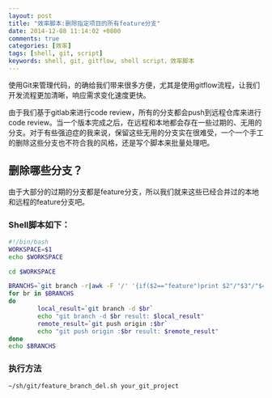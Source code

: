 ```yaml
---
layout: post
title: "效率脚本:删除指定项目的所有feature分支"
date: 2014-12-08 11:14:02 +0800
comments: true
categories: [效率]
tags: [shell, git, script]
keywords: shell, git, gitflow, shell script，效率脚本
---
```


使用Git来管理代码，的确给我们带来很多方便，尤其是使用gitflow流程，让我们开发流程更加清晰，响应需求变化速度更快。

由于我们基于gitlab来进行code review，所有的分支都会push到远程仓库来进行code review。当一个版本完成之后，在远程和本地都会存在一些过期的、无用的分支。对于有些强迫症的我来说，保留这些无用的分支实在很难受，一个一个手工的删除这些分支也不符合我的风格，还是写个脚本来批量处理吧。

<!-- more -->

## 删除哪些分支？

由于大部分的过期的分支都是feature分支，所以我们就来这些已经合并过的本地和远程的feature分支吧。

### Shell脚本如下：
``` bash
#!/bin/bash
WORKSPACE=$1
echo $WORKSPACE

cd $WORKSPACE

BRANCHS=`git branch -r|awk -F '/' '{if($2=="feature")print $2"/"$3"/"$4}'`
for br in $BRANCHS
do
        local_result=`git branch -d $br`
        echo "git branch -d $br result: $local_result"
        remote_result=`git push origin :$br`
        echo "git push origin :$br result: $remote_result"
done
echo $BRANCHS
```

### 执行方法
``` bash
~/sh/git/feature_branch_del.sh your_git_project
```
